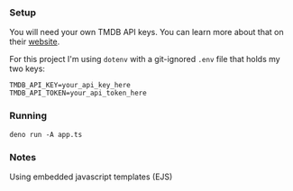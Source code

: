 ### Setup
You will need your own TMDB API keys.
You can learn more about that on their [website](https://www.themoviedb.org/documentation/api).

For this project I'm using `dotenv` with a git-ignored `.env` file that holds my two keys:

```
TMDB_API_KEY=your_api_key_here
TMDB_API_TOKEN=your_api_token_here
```

### Running
```
deno run -A app.ts
```

### Notes
Using embedded javascript templates (EJS)
